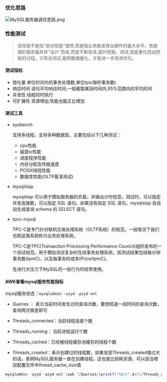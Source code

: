 ### 优化思路

![MySQL服务器调优思路.png](http://ww1.sinaimg.cn/large/0062TeRXgy1ge9dzeckryj30t81350vq.jpg)

### 性能测试

> 高性能不是指"绝对性能"强悍,而是指业务能发挥出硬件的最大水平，性能强的服务器并非"设计"而来,而是不断改进,提升短板。测试,就是量化找出短板的过程。只有会测试,能把数据量化，才能进一步改进优化。

#### 测试指标

- 吞吐量
     单位时间内的事务处理数,单位tps(每秒事务数)
- 响应时间
      语句平均响应时间,一般截取某段时间内,95%范围内的平均时间
- 并发性
     线程同时执行
- 可扩展性
    资源增加,性能也能正比增加

#### 测试工具

- sysbench

  支持多线程，支持多种数据库。主要包括以下几种测试：

  - cpu性能
  - 磁盘io性能
  - 调度程序性能
  - 内存分配及传输速度
  - POSIX线程性能
  - 数据库性能(OLTP基准测试)

- mysqlslap

  mysqlslap 可以用于模拟服务器的负载，并输出计时信息。测试时，可以指定并发连接数，可以指定 SQL 语句。如果没有指定 SQL 语句，mysqlslap 会自动生成查询 schema 的 SELECT 语句。

- tpcc-mysql

  TPC-C是专门针对联机交易处理系统（OLTP系统）的规范，一般情况下我们也把这类系统称为业务处理系统。

  TPC-C是TPC(Transaction Processing Performance Council)组织发布的一个测试规范，用于模拟测试复杂的在线事务处理系统。其测试结果包括每分钟事务数(tpmC)，以及每事务的成本(Price/tpmC)。

  在进行大压力下MySQL的一些行为时经常使用。

#### **AWK查看mysql服务性能指标**

mysql服务状态：`mysqladmin -uzyd -pzyd ext`  

- Queries ： 表示当前时间发生过的查询次数，要想知道一段时间的查询次数，查询两次做差即可

- Threads_connected：当前线程连接个数
- Threads_running： 当前进程运行个数
- Threads_cached：已经被线程缓存池缓存的线程个数
- Threads_created：表示创建过的线程数，如果发现Threads_created值过大的话，表明MySQL服务器一直在创建线程，这也是比较耗资源，可以适当增加配置文件中thread_cache_size值

```java
mysqladmin -uzyd -pzyd ext |awk '/Queries/{printf("%d\t",$4)}/Threads_connected/{printf("%d\t",$4)}/Threads_running/{printf("%d\n",$4)}'
```

